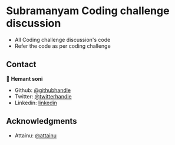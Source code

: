 # Subramanyam Coding challenge discussion

- All Coding challenge discussion's code 
- Refer the code as per coding challenge 


## Contact

👤 **Hemant soni**

- Github: [@githubhandle](https://github.com/hemant-soni-vst-au4)
- Twitter: [@twitterhandle](https://twitter.com/abdelperez11)
- Linkedin: [linkedin](https://www.linkedin.com/in/hemant-soni-97427b193/)

## Acknowledgments

- Attainu: [@attainu](https://attainu.com/)